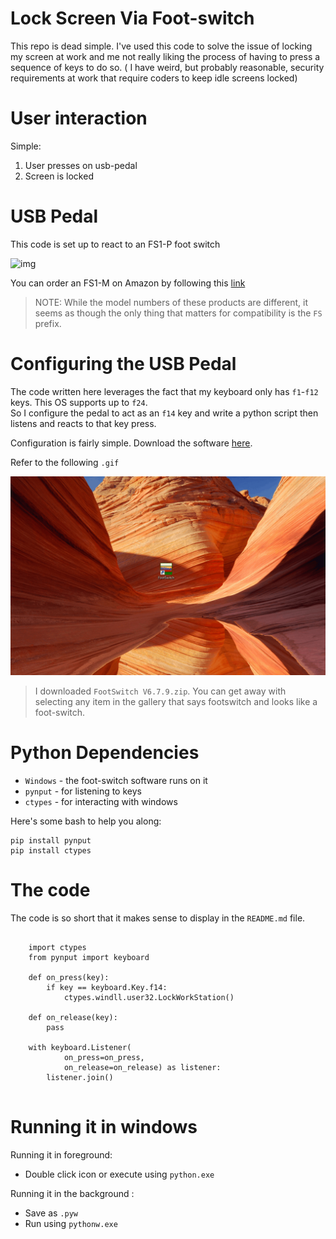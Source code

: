 # Lock Screen Via Foot-switch
This repo is dead simple. I've used this code to solve the issue of locking my screen at work and me not really liking the process of having to press a sequence of keys to do so.  ( I have weird, but probably reasonable,  security requirements at work that require coders to keep idle screens locked)  

User interaction  
=

Simple: 

1) User presses on usb-pedal  
2) Screen is locked  



USB Pedal
=

This code is set up to react to an FS1-P foot switch  
  
![img](https://images-na.ssl-images-amazon.com/images/I/41EIABYeteL._SX425_.jpg)

You can order an FS1-M on Amazon by following this [link](https://www.amazon.com/FS1-M-Single-Switch-Control-Keyboard/dp/B00G5ZRJDA)  
  
> NOTE: While the model numbers of these products are different, it seems as though the only thing that matters for compatibility is the `FS` prefix.  
  

Configuring the USB Pedal
=  

The code written here leverages the fact that my keyboard only has `f1`-`f12` keys. This OS supports up to `f24`.     
So I configure the pedal to act as an `f14` key and write a python script then listens and reacts to that key press.   

Configuration is fairly simple. Download the software [here](http://software.pcsensor.com/pc_en.html). 


Refer to the following `.gif`  
  
![img](/docs/gifs/fs_animation.gif)  

  

>  I downloaded `FootSwitch V6.7.9.zip`. You can get away with selecting any item in the gallery that says footswitch and looks like a foot-switch. 



Python Dependencies
=

- `Windows` - the foot-switch software runs on it  
- `pynput` - for listening to keys
- `ctypes` - for interacting with windows

Here's some bash to help you along:  

	pip install pynput
	pip install ctypes  

The code
=

The code is so short that it makes sense to display in the `README.md` file.



<pre><code class="python">
	import ctypes
	from pynput import keyboard
	
	def on_press(key):
	    if key == keyboard.Key.f14:
	        ctypes.windll.user32.LockWorkStation()
	
	def on_release(key):
		pass
	
	with keyboard.Listener(
	        on_press=on_press,
	        on_release=on_release) as listener:
	    listener.join()

</code></pre>


# Running it in windows

Running it in foreground:  

- Double click icon or execute using `python.exe`  

Running it in the background :  

- Save as `.pyw`  
- Run using `pythonw.exe`	

